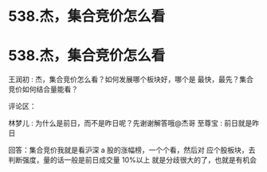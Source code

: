 # 538.杰，集合竞价怎么看

# 538.杰，集合竞价怎么看

王润初 : 杰，集合竞价怎么看？如何发展哪个板块好，哪个是 最快，最先？集合竞价如何结合量能看？

评论区：

林梦儿 : 为什么是前日，而不是昨日呢？先谢谢解答哦@杰哥 至尊宝 : 前日就是昨日

回答：集合竞价我就是看沪深 a 股的涨幅榜，一个个看，然后对 应个股板块，去判断强度，量的话一般是前日成交量 10%以上 就是分歧很大的了，也就是有机会
